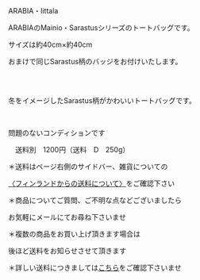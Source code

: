 <link rel="stylesheet" type="text/css" href="/assets/css/styles.css">

ARABIA・Iittala

ARABIAのMainio・Sarastusシリーズのトートバッグです。

 サイズは約40cm×約40cm

おまけで同じSarastus柄のバッジをお付けいたします。

<img alt="" src="http://blog.cnobi.jp/v1/blog/user/71e35865e9e62f3f9d70420d6124d2ab/1656537823"/> 

 

冬をイメージしたSarastus柄がかわいいトートバッグです。

<img alt="" src="http://blog.cnobi.jp/v1/blog/user/71e35865e9e62f3f9d70420d6124d2ab/1656537825"/> 

<img alt="" src="http://blog.cnobi.jp/v1/blog/user/71e35865e9e62f3f9d70420d6124d2ab/1656537826"/> 

<img alt="" src="http://blog.cnobi.jp/v1/blog/user/71e35865e9e62f3f9d70420d6124d2ab/1656537824"/> 

問題のないコンディションです

　送料別　1200円（送料　D　250g）

＊送料はページ右側のサイドバー、雑貨についての

[〈フィンランドからの送料について〉](https://dkzakka.github.io/2005/03/31/雑貨について.html)をご確認下さい

＊商品についてご質問、ご不明な点などございましたら

お気軽にメールにてお尋ね下さいませ

 

 ＊複数の商品をお買い上げ頂きます場合は

 後ほど送料をお知らせさせて頂きます

 ＊詳しい送料につきましては[こちら](http://dkzakka.blog.shinobi.jp/Entry/3385/)をご確認下さいませ